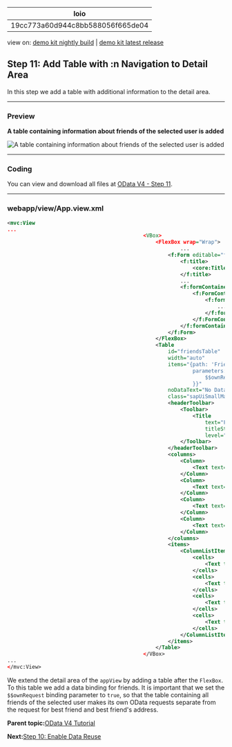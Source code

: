 <!-- loio19cc773a60d944c8bb588056f665de04 -->

| loio |
| -----|
| 19cc773a60d944c8bb588056f665de04 |

<div id="loio">

view on: [demo kit nightly build](https://sdk.openui5.org/nightly/#/topic/19cc773a60d944c8bb588056f665de04) | [demo kit latest release](https://sdk.openui5.org/topic/19cc773a60d944c8bb588056f665de04)</div>

## Step 11: Add Table with :n Navigation to Detail Area

In this step we add a table with additional information to the detail area.

***

<a name="loio19cc773a60d944c8bb588056f665de04__section_bt4_fxc_z1b"/>

### Preview

  
  
**A table containing information about friends of the selected user is added**

![](images/loio45abd62d7de84704b6ff318cba56d62e_LowRes.png "A table containing information about friends of the selected user is added")

***

<a name="loio19cc773a60d944c8bb588056f665de04__section_tsr_gxc_z1b"/>

### Coding

You can view and download all files at [OData V4 - Step 11](https://sdk.openui5.org/entity/sap.ui.core.tutorial.odatav4/sample/sap.ui.core.tutorial.odatav4.11/code).

***

<a name="loio19cc773a60d944c8bb588056f665de04__section_pp2_mxc_z1b"/>

### webapp/view/App.view.xml

```xml
<mvc:View
...
											<VBox>
												<FlexBox wrap="Wrap">
														...
													<f:Form	editable="false">
														<f:title>
															<core:Title text="{i18n>bestFriendTitleText}" />
														</f:title>
														...
														<f:formContainers>
															<f:FormContainer>
																<f:formElements>
																	...
																</f:formElements>
															</f:FormContainer>
														</f:formContainers>
													</f:Form>
												</FlexBox>
												<Table
													id="friendsTable"
													width="auto"
													items="{path: 'Friends',
															parameters: {
																$$ownRequest: true
															}}"
													noDataText="No Data"
													class="sapUiSmallMarginBottom">
													<headerToolbar>
														<Toolbar>
															<Title
																text="Friends"
																titleStyle="H3"
																level="H3"/>
														</Toolbar>
													</headerToolbar>
													<columns>
														<Column>
															<Text text="User Name"/>
														</Column>
														<Column>
															<Text text="First Name"/>
														</Column>
														<Column>
															<Text text="Last Name"/>
														</Column>
														<Column>
															<Text text="Age"/>
														</Column>
													</columns>
													<items>
														<ColumnListItem>
															<cells>
																<Text text="{UserName}"/>
															</cells>
															<cells>
																<Text text="{FirstName}"/>
															</cells>
															<cells>
																<Text text="{LastName}"/>
															</cells>
															<cells>
																<Text text="{Age}"/>
															</cells>
														</ColumnListItem>
													</items>
												</Table>
											</VBox>
...
</mvc:View>
```

We extend the detail area of the `appView` by adding a table after the `FlexBox`. To this table we add a data binding for friends. It is important that we set the `$$ownRequest` binding parameter to `true`, so that the table containing all friends of the selected user makes its own OData requests separate from the request for best friend and best friend's address.

**Parent topic:**[OData V4 Tutorial](OData_V4_Tutorial_bcdbde6.md "In this tutorial, we explore how features of OData V4 can be used in OpenUI5. We write a small app that consumes data from an OData V4 service to understand how to access, modify, aggregate, and filter data in an OData V4 model.")

**Next:**[Step 10: Enable Data Reuse](Step_10_Enable_Data_Reuse_e687dbd.md "In this step we avoid unnecessary back-end requests by preventing the destruction of data shown in the detail area when sorting or filtering the list.")

